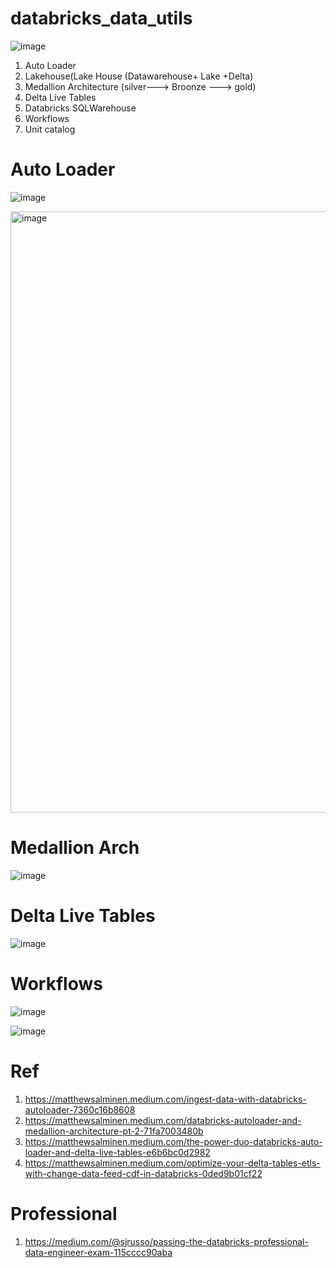 # databricks_data_utils

![image](https://github.com/anjijava16/databricks_data_utils/assets/5849522/92220548-c4f1-468c-8a31-f3200511ef66)


1. Auto Loader
2. Lakehouse(Lake House (Datawarehouse+ Lake +Delta)
3. Medallion Architecture (silver---> Broonze ---> gold)
4. Delta Live Tables  
5. Databricks SQLWarehouse
6. Workflows
7. Unit catalog



# Auto Loader
![image](https://github.com/anjijava16/databricks_data_utils/assets/5849522/50179171-50b0-4b73-b8c9-880d6296d47d)

<img width="962" alt="image" src="https://github.com/anjijava16/databricks_data_utils/assets/5849522/ac2b1016-2112-4c98-bac3-6612e71b9659">



# Medallion Arch
![image](https://github.com/anjijava16/databricks_data_utils/assets/5849522/39070297-a2b1-4147-a8aa-4983603d9a01)


# Delta Live Tables
![image](https://github.com/anjijava16/databricks_data_utils/assets/5849522/5599333b-c6cd-4270-9844-f9e24dcf6e44)

# Workflows
![image](https://github.com/anjijava16/databricks_data_utils/assets/5849522/14ef3bdc-09a7-46de-baa7-a52950aa8518)

![image](https://github.com/anjijava16/databricks_data_utils/assets/5849522/e0bc05b1-c153-4ff0-bed2-bfba946bf2eb)


# Ref
1. https://matthewsalminen.medium.com/ingest-data-with-databricks-autoloader-7360c16b8608
2. https://matthewsalminen.medium.com/databricks-autoloader-and-medallion-architecture-pt-2-71fa7003480b
3. https://matthewsalminen.medium.com/the-power-duo-databricks-auto-loader-and-delta-live-tables-e6b6bc0d2982
4. https://matthewsalminen.medium.com/optimize-your-delta-tables-etls-with-change-data-feed-cdf-in-databricks-0ded9b01cf22

# Professional
1. https://medium.com/@sjrusso/passing-the-databricks-professional-data-engineer-exam-115cccc90aba

